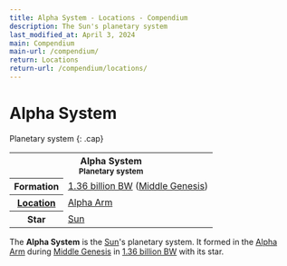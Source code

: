 ```yaml
---
title: Alpha System - Locations - Compendium
description: The Sun's planetary system
last_modified_at: April 3, 2024
main: Compendium
main-url: /compendium/
return: Locations
return-url: /compendium/locations/
---
```


# Alpha System
Planetary system
{: .cap}

<div class="table right plainlinks" markdown=0>
  <table class="table full borders smallest">
    <tr><th colspan=2>Alpha System<br><small>Planetary system</small></th></tr>
    <tr><th>Formation</th><td><a href="/compendium/events/genesis/#136-billion-bw">1.36 billion BW</a> (<a href="/compendium/events/genesis/#middle-genesis">Middle Genesis</a>)</td></tr>
    <tr><th><a href="/compendium/locations/">Location</a></th><td><a href="/compendium/locations/alpha-arm/">Alpha Arm</a></td></tr>
    <tr><th>Star</th><td><a href="/compendium/locations/sun/">Sun</a></td></tr>
  </table>
</div>

The **Alpha System** is the [Sun](/compendium/locations/sun/)'s planetary system. It formed in the [Alpha Arm](/compendium/locations/alpha-arm) during [Middle Genesis](/compendium/events/genesis/#middle-genesis) in [1.36 billion BW](/compendium/events/genesis/#136-billion-bw) with its star.